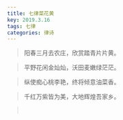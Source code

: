 ```yaml
---
title: 七律菜花黄
key: 2019.3.16
tags: 七律
categories: 律诗
---
```


<blockquote class="blockquote-center">阳春三月去农庄，欣赏踏青片片黄。
</blockquote>
<blockquote class="blockquote-center">平野花闲金灿灿，沃田麦嫩绿茫茫。
</blockquote>
<blockquote class="blockquote-center">纵使痴心桃李艳，终将倾意油菜香。
</blockquote>
<blockquote class="blockquote-center">千红万紫皆为美，大地辉煌吾家乡。
</blockquote>
<blockquote class="blockquote-center"></br>
</blockquote>
